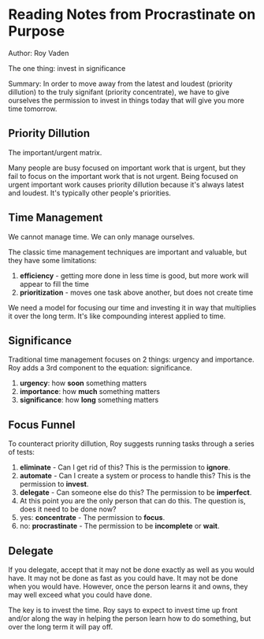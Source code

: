 # Reading Notes from Procrastinate on Purpose

Author: Roy Vaden

The one thing: invest in significance

Summary: In order to move away from the latest and loudest (priority dillution) to the truly signifant (priority concentrate), we have to give ourselves the permission to invest in things today that will give you more time tomorrow.

## Priority Dillution

The important/urgent matrix.

Many people are busy focused on important work that is urgent, but they fail to focus on the important work that is not urgent. Being focused on urgent important work causes priority dillution because it's always latest and loudest. It's typically other people's priorities.

## Time Management

We cannot manage time. We can only manage ourselves.

The classic time management techniques are important and valuable, but they have some limitations:

1. **efficiency** - getting more done in less time is good, but more work will appear to fill the time
2. **prioritization** - moves one task above another, but does not create time

We need a model for focusing our time and investing it in way that multiplies it over the long term. It's like compounding interest applied to time.

## Significance

Traditional time management focuses on 2 things: urgency and importance. Roy adds a 3rd component to the equation: significance.

1. **urgency**: how **soon** something matters
2. **importance**: how **much** something matters
3. **significance**: how **long** something matters

## Focus Funnel

To counteract priority dillution, Roy suggests running tasks through a series of tests:

1. **eliminate** - Can I get rid of this? This is the permission to **ignore**.
2. **automate** - Can I create a system or process to handle this? This is the permission to **invest**.
3. **delegate** - Can someone else do this? The permission to be **imperfect**.
4. At this point you are the only person that can do this. The question is, does it need to be done now?
  1. yes: **concentrate** - The permission to **focus**.
  2. no: **procrastinate** - The permission to be **incomplete** or **wait**.

## Delegate

If you delegate, accept that it may not be done exactly as well as you would have. It may not be done as fast as you could have. It may not be done when you would have. However, once the person learns it and owns, they may well exceed what you could have done.

The key is to invest the time. Roy says to expect to invest time up front and/or along the way in helping the person learn how to do something, but over the long term it will pay off.

